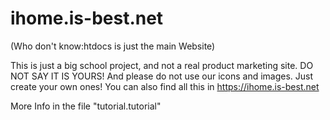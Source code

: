 # ihome.is-best.net
(Who don't know:htdocs is just the main Website)

This is just a big school project, and not a real product marketing site.
DO NOT SAY IT IS YOURS!
And please do not use our icons and images. Just create your own ones!
You can also find all this in https://ihome.is-best.net

More Info in the file "tutorial.tutorial"
